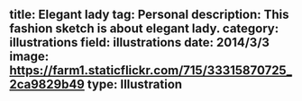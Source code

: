 title: Elegant lady
tag: Personal
description: This fashion sketch is about elegant lady.
category: illustrations
field: illustrations
date: 2014/3/3
image: https://farm1.staticflickr.com/715/33315870725_2ca9829b49
type: Illustration
---
